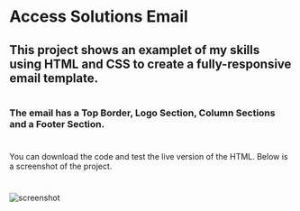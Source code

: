 # Access Solutions Email

## This project shows an examplet of my skills using HTML and CSS to create a fully-responsive email template. 

#

### The email has a Top Border, Logo Section, Column Sections and a Footer Section.

#

You can download the code and test the live version of the HTML. Below is a screenshot of the project.

#

![screenshot](https://i.ibb.co/ZMms52Z/127-0-0-1-5500-index-html-i-Phone-12-Pro.png)


